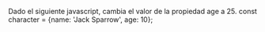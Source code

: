 Dado el siguiente javascript, cambia el valor de la propiedad age a 25.
const character = {name: 'Jack Sparrow', age: 10};